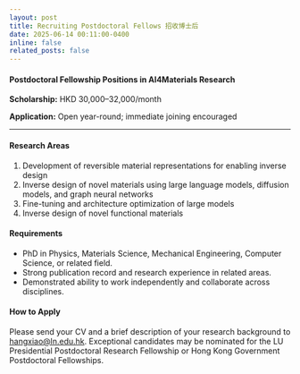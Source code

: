```yaml
---
layout: post
title: Recruiting Postdoctoral Fellows 招收博士后
date: 2025-06-14 00:11:00-0400
inline: false
related_posts: false
---
```


#### **Postdoctoral Fellowship Positions in AI4Materials Research**

**Scholarship:** HKD 30,000–32,000/month

**Application:** Open year-round; immediate joining encouraged  

---
#### **Research Areas**

1. Development of reversible material representations for enabling inverse design
2. Inverse design of novel materials using large language models, diffusion models, and graph neural networks
3. Fine-tuning and architecture optimization of large models
4. Inverse design of novel functional materials

#### **Requirements**

- PhD in Physics, Materials Science, Mechanical Engineering, Computer Science, or related field.
- Strong publication record and research experience in related areas.
- Demonstrated ability to work independently and collaborate across disciplines.

#### **How to Apply**

Please send your CV and a brief description of your research background to <hangxiao@ln.edu.hk>.
Exceptional candidates may be nominated for the LU Presidential Postdoctoral Research Fellowship or Hong Kong Government Postdoctoral Fellowships.

